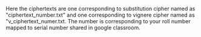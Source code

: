Here the ciphertexts are one corresponding to substitution cipher named as "ciphertext_number.txt" and one corresponding to vignere cipher named as "v_ciphertext_numer.txt.
The number is corresponding to your roll number mapped to serial number shared in google classroom.

